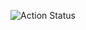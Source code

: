 ![Action Status](https://github.com/amicuslex-it/lawform_web/workflows/Monitor%20-%20b%2FDev%20a%2FBuild/badge.svg) 
